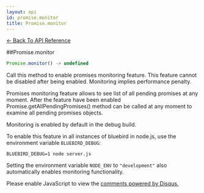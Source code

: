 ```yaml
---
layout: api
id: promise.monitor
title: Promise.monitor
---
```



[← Back To API Reference](/docs/api-reference.html)
<div class="api-code-section"><markdown>
##Promise.monitor

```js
Promise.monitor() -> undefined
```

Call this method to enable promises monitoring feature. This feature cannot be disabled after being enabled. Monitoring implies performance penalty.

Promises monitoring feature allows to see list of all pending promises at any moment. After the feature have been enabled Promise.getAllPendingPromises() method can be called at any moment to examine all pending promises objects.

Monitoring is enabled by default in the debug build.

To enable this feature in all instances of bluebird in node.js, use the environment variable `BLUEBIRD_DEBUG`:

```
BLUEBIRD_DEBUG=1 node server.js
```

Setting the environment variable `NODE_ENV` to `"development"` also automatically enables monitoring functionality.

</markdown></div>

<div id="disqus_thread"></div>
<script type="text/javascript">
    var disqus_title = "Promise.monitor";
    var disqus_shortname = "bluebirdjs";
    var disqus_identifier = "disqus-id-promise.monitor";

    (function() {
        var dsq = document.createElement("script"); dsq.type = "text/javascript"; dsq.async = true;
        dsq.src = "//" + disqus_shortname + ".disqus.com/embed.js";
        (document.getElementsByTagName("head")[0] || document.getElementsByTagName("body")[0]).appendChild(dsq);
    })();
</script>
<noscript>Please enable JavaScript to view the <a href="https://disqus.com/?ref_noscript" rel="nofollow">comments powered by Disqus.</a></noscript>
